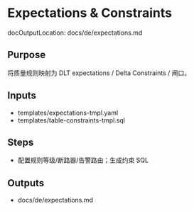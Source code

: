 # Expectations & Constraints

docOutputLocation: docs/de/expectations.md

## Purpose

将质量规则映射为 DLT expectations / Delta Constraints / 闸口。

## Inputs

- templates/expectations-tmpl.yaml
- templates/table-constraints-tmpl.sql

## Steps

- 配置规则等级/断路器/告警路由；生成约束 SQL

## Outputs

- docs/de/expectations.md
